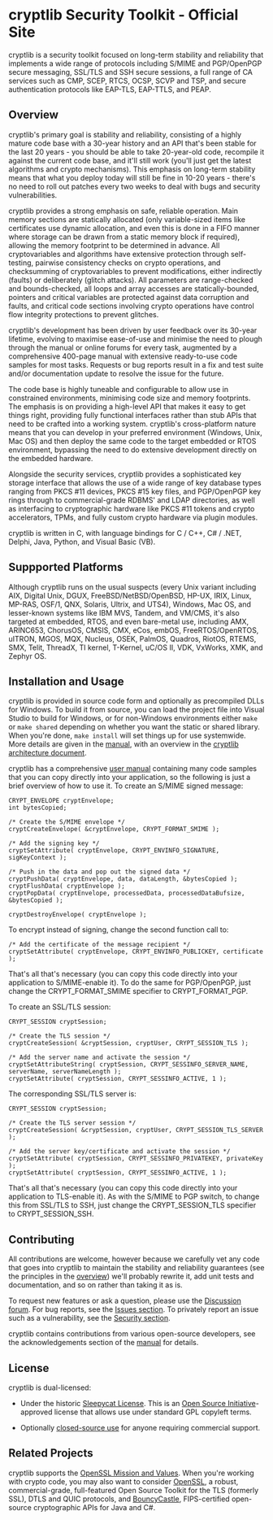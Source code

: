 # cryptlib Security Toolkit - Official Site

cryptlib is a security toolkit focused on long-term stability and reliability
that implements a wide range of protocols including S/MIME and PGP/OpenPGP
secure messaging, SSL/TLS and SSH secure sessions, a full range of CA services
such as CMP, SCEP, RTCS, OCSP, SCVP and TSP, and secure authentication
protocols like EAP-TLS, EAP-TTLS, and PEAP.

## Overview

cryptlib's primary goal is stability and reliability, consisting of a highly
mature code base with a 30-year history and an API that's been stable for the
last 20 years - you should be able to take 20-year-old code, recompile it
against the current code base, and it'll still work (you'll just get the
latest algorithms and crypto mechanisms).  This emphasis on long-term
stability means that what you deploy today will still be fine in 10-20 years -
there's no need to roll out patches every two weeks to deal with bugs and
security vulnerabilities.

cryptlib provides a strong emphasis on safe, reliable operation.  Main memory
sections are statically allocated (only variable-sized items like certificates
use dynamic allocation, and even this is done in a FIFO manner where storage
can be drawn from a static memory block if required), allowing the memory
footprint to be determined in advance.  All cryptovariables and algorithms
have extensive protection through self-testing, pairwise consistency checks on
crypto operations, and checksumming of cryptovariables to prevent
modifications, either indirectly (faults) or deliberately (glitch attacks).
All parameters are range-checked and bounds-checked, all loops and array
accesses are statically-bounded, pointers and critical variables are protected
against data corruption and faults, and critical code sections involving
crypto operations have control flow integrity protections to prevent glitches.

cryptlib's development has been driven by user feedback over its 30-year
lifetime, evolving to maximise ease-of-use and minimise the need to plough
through the manual or online forums for every task, augmented by a
comprehensive 400-page manual with extensive ready-to-use code samples for
most tasks.  Requests or bug reports result in a fix and test suite and/or
documentation update to resolve the issue for the future.

The code base is highly tuneable and configurable to allow use in constrained
environments, minimising code size and memory footprints.  The emphasis is on
providing a high-level API that makes it easy to get things right, providing
fully functional interfaces rather than stub APIs that need to be crafted into
a working system.  cryptlib's cross-platform nature means that you can develop
in your preferred environment (Windows, Unix, Mac OS) and then deploy the same
code to the target embedded or RTOS environment, bypassing the need to do
extensive development directly on the embedded hardware.

Alongside the security services, cryptlib provides a sophisticated key storage
interface that allows the use of a wide range of key database types ranging
from PKCS #11 devices, PKCS #15 key files, and PGP/OpenPGP key rings through
to commercial-grade RDBMS' and LDAP directories, as well as interfacing to
cryptographic hardware like PKCS #11 tokens and crypto accelerators, TPMs, and
fully custom crypto hardware via plugin modules.

cryptlib is written in C, with language bindings for C / C++, C# / .NET,
Delphi, Java, Python, and Visual Basic (VB).

## Suppported Platforms

Although cryptlib runs on the usual suspects (every Unix variant including
AIX, Digital Unix, DGUX, FreeBSD/NetBSD/OpenBSD, HP-UX, IRIX, Linux, MP-RAS,
OSF/1, QNX, Solaris, Ultrix, and UTS4), Windows, Mac OS, and lesser-known
systems like IBM MVS, Tandem, and VM/CMS, it's also targeted at embedded,
RTOS, and even bare-metal use, including AMX, ARINC653, ChorusOS, CMSIS, CMX,
eCos, embOS, FreeRTOS/OpenRTOS, uITRON, MGOS, MQX, Nucleus, OSEK, PalmOS,
Quadros, RiotOS, RTEMS, SMX, Telit, ThreadX, TI kernel, T-Kernel, uC/OS II,
VDK, VxWorks, XMK, and Zephyr OS.

## Installation and Usage

cryptlib is provided in source code form and optionally as precompiled DLLs
for Windows.  To build it from source, you can load the project file into
Visual Studio to build for Windows, or for non-Windows environments either
`make` or `make shared` depending on whether you want the static or shared
library.  When you're done, `make install` will set things up for use
systemwide.  More details are given in the
[manual](https://github.com/cryptlib/cryptlib/blob/main/manual.pdf), with
an overview in the
[cryptlib architecture document](https://github.com/cryptlib/cryptlib/blob/main/architecture.md).

cryptlib has a comprehensive [user
manual](https://github.com/cryptlib/cryptlib/blob/main/manual.pdf) containing
many code samples that you can copy directly into your application, so the
following is just a brief overview of how to use it.  To create an S/MIME
signed message:

  ```
  CRYPT_ENVELOPE cryptEnvelope;
  int bytesCopied;

  /* Create the S/MIME envelope */
  cryptCreateEnvelope( &cryptEnvelope, CRYPT_FORMAT_SMIME );

  /* Add the signing key */
  cryptSetAttribute( cryptEnvelope, CRYPT_ENVINFO_SIGNATURE, sigKeyContext );

  /* Push in the data and pop out the signed data */
  cryptPushData( cryptEnvelope, data, dataLength, &bytesCopied );
  cryptFlushData( cryptEnvelope );
  cryptPopData( cryptEnvelope, processedData, processedDataBufsize, &bytesCopied );

  cryptDestroyEnvelope( cryptEnvelope );
  ```

To encrypt instead of signing, change the second function call to:

  ```
  /* Add the certificate of the message recipient */
  cryptSetAttribute( cryptEnvelope, CRYPT_ENVINFO_PUBLICKEY, certificate );
  ```

That's all that's necessary (you can copy this code directly into your
application to S/MIME-enable it).  To do the same for PGP/OpenPGP, just change
the CRYPT_FORMAT_SMIME specifier to CRYPT_FORMAT_PGP.

To create an SSL/TLS session:

  ```
  CRYPT_SESSION cryptSession;

  /* Create the TLS session */
  cryptCreateSession( &cryptSession, cryptUser, CRYPT_SESSION_TLS );

  /* Add the server name and activate the session */
  cryptSetAttributeString( cryptSession, CRYPT_SESSINFO_SERVER_NAME, serverName, serverNameLength );
  cryptSetAttribute( cryptSession, CRYPT_SESSINFO_ACTIVE, 1 );
  ```

The corresponding SSL/TLS server is:

  ```
  CRYPT_SESSION cryptSession;

  /* Create the TLS server session */
  cryptCreateSession( &cryptSession, cryptUser, CRYPT_SESSION_TLS_SERVER );

  /* Add the server key/certificate and activate the session */
  cryptSetAttribute( cryptSession, CRYPT_SESSINFO_PRIVATEKEY, privateKey );
  cryptSetAttribute( cryptSession, CRYPT_SESSINFO_ACTIVE, 1 );
  ```

That's all that's necessary (you can copy this code directly into your
application to TLS-enable it).  As with the S/MIME to PGP switch, to change
this from SSL/TLS to SSH, just change the CRYPT_SESSION_TLS specifier to
CRYPT_SESSION_SSH.

## Contributing

All contributions are welcome, however because we carefully vet any code that
goes into cryptlib to maintain the stability and reliability guarantees (see
the principles in the [overview](#overview)) we'll probably rewrite it, add
unit tests and documentation, and so on rather than taking it as is.

To request new features or ask a question, please use the [Discussion
forum](https://github.com/cryptlib/cryptlib/discussions).  For bug reports,
see the [Issues section](https://github.com/cryptlib/cryptlib/issues).  To
privately report an issue such as a vulnerability, see the [Security
section](https://github.com/cryptlib/cryptlib/security).

cryptlib contains contributions from various open-source developers, see the
acknowledgements section of the
[manual](https://github.com/cryptlib/cryptlib/blob/main/manual.pdf) for
details.

## License

cryptlib is dual-licensed:

* Under the historic
[Sleepycat License](https://opensource.org/license/sleepycat-php).  This is an
[Open Source Initiative](https://opensource.org)-approved license that allows
use under standard GPL copyleft terms.

* Optionally [closed-source use](https://www.cryptlib.com) for anyone
requiring commercial support.

## Related Projects

cryptlib supports the
[OpenSSL Mission and Values](https://openssl-mission.org/).  When you're
working with crypto code, you may also want to consider
[OpenSSL](https://github.com/openssl/openssl), a robust, commercial-grade,
full-featured Open Source Toolkit for the TLS (formerly SSL), DTLS and QUIC
protocols, and [BouncyCastle](https://www.bouncycastle.org/), FIPS-certified
open-source cryptographic APIs for Java and C#.

